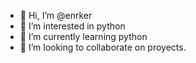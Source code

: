 - 👋 Hi, I’m @enrker
- 👀 I’m interested in python
- 🌱 I’m currently learning python
- 💞️ I’m looking to collaborate on proyects.


<!---
enrker/enrker is a ✨ special ✨ repository because its `README.md` (this file) appears on your GitHub profile.
You can click the Preview link to take a look at your changes.
--->
